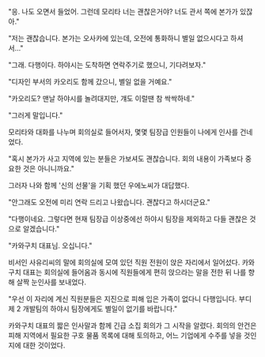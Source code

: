 "응. 나도 오면서 들었어. 그런데 모리타 너는 괜찮은거야? 너도 관서 쪽에 본가가 있잖아." 

"저는 괜찮습니다. 본가는 오사카에 있는데, 오전에 통화하니 별일 없으시다고 하셔서..." 

"그래. 다행이다. 하야시는 도착하면 연락주기로 했으니, 기다려보자." 

"디자인 부서의 카오리도 함께 갔으니, 별일 없을 거예요." 

"카오리도? 맨날 하야시를 놀려대지만, 걔도 이럴땐 참 싹싹하네." 

"그러게 말입니다." 

모리타와 대화를 나누며 회의실로 들어서자, 몇몇 팀장급 인원들이 나에게 인사를 건네었다. 

"혹시 본가가 사고 지역에 있는 분들은 가보셔도 괜찮습니다. 회의 내용이 가족보다 중요한 것은 아니니까요." 

그러자 나와 함께 '신의 선물'을 기획 했던 우에노씨가 대답했다. 

"안그래도 오전에 미리 연락 드리고 나왔습니다. 괜찮다고 하시더군요." 

"다행이네요. 그렇다면 현재 팀장급 이상중에선 하야시 팀장을 제외하고 다들 괜찮은 것으로 알겠습니다." 

"카와구치 대표님. 오십니다." 

비서인 사유리씨의 말에 회의실에 모여 있던 직원 전원이 앉은 자리에서 일어섰다. 
카와구치 대표는 회의실에 들어옴과 동시에 직원들에게 편히 앉으라는 말을 전한 뒤 나를 향해 살짝 눈인사를 보내었다. 

"우선 이 자리에 계신 직원분들은 지진으로 피해 입은 가족이 없다니 다행입니다. 부디 제 2 개발팀의 하야시 팀장에게도 별일이 없기를 바랍니다." 

카와구치 대표의 짧은 인사말과 함께 긴급 소집 회의가 그 시작을 알렸다. 
회의의 안건은 피해 지역에서 필요한 구호 물품 목록에 대해 토의하고, 어느 기업에게 수주를 넣을 것인지에 대한 것이었다. 
